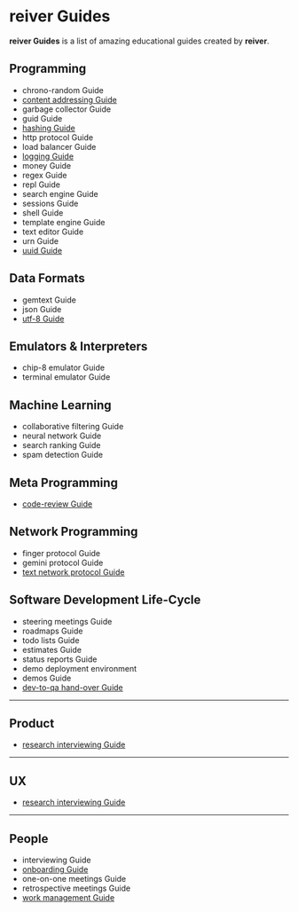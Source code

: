 # reiver Guides

**reiver Guides** is a list of amazing educational guides created by **reiver**.

## Programming

* chrono-random Guide
* [content addressing Guide](http://github.com/reiver/guide-content-addressing)
* garbage collector Guide
* guid Guide
* [hashing Guide](https://github.com/reiver/guide-hashing)
* http protocol Guide
* load balancer Guide
* [logging Guide](http://github.com/reiver/guide-logging)
* money Guide
* regex Guide
* repl Guide
* search engine Guide
* sessions Guide
* shell Guide
* template engine Guide
* text editor Guide
* urn Guide
* [uuid Guide](https://github.com/reiver/guide-uuid)

## Data Formats

* gemtext Guide
* json Guide
* [utf-8 Guide](https://github.com/reiver/guide-utf8)

## Emulators & Interpreters

* chip-8 emulator Guide
* terminal emulator Guide

## Machine Learning

* collaborative filtering Guide
* neural network Guide
* search ranking Guide
* spam detection Guide

## Meta Programming

* [code-review Guide](https://github.com/reiver/guide-code-review)

## Network Programming

* finger protocol Guide
* gemini protocol Guide
* [text network protocol Guide](https://github.com/reiver/guide-text-network-protocol)

## Software Development Life-Cycle

* steering meetings Guide
* roadmaps Guide
* todo lists Guide
* estimates Guide
* status reports Guide
* demo deployment environment
* demos Guide
* [dev-to-qa hand-over Guide](https://github.com/reiver/guide-dev-to-qa-hand-over)

---

## Product

* [research interviewing Guide](https://github.com/reiver/guide-research-interviewing)

---

## UX

* [research interviewing Guide](https://github.com/reiver/guide-research-interviewing)

---

## People

* interviewing Guide
* [onboarding Guide](https://github.com/reiver/guide-onboarding)
* one-on-one meetings Guide
* retrospective meetings Guide
* [work management Guide](https://github.com/reiver/guide-work-management)
